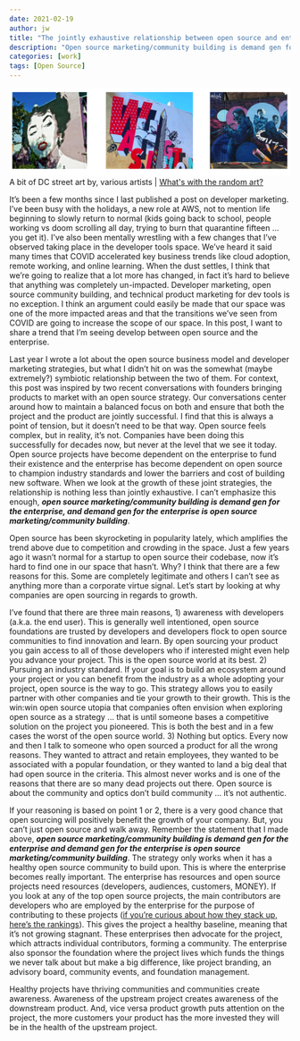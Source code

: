 ```yaml
---
date: 2021-02-19
author: jw
title: "The jointly exhaustive relationship between open source and enterprise growth"
description: "Open source marketing/community building is demand gen for the enterprise and demand gen for the enterprise is open source marketing/community building."
categories: [work]
tags: [Open Source]
---
```

![Emerald](img/dcstreet-site-art.png "DC Street Art")
<span class="heroart">A bit of DC street art by, various artists | <a href="../about#whats-with-the-random-art">What's with the random art?</a></span>

It’s been a few months since I last published a post on developer marketing. I’ve been busy with the holidays, a new role at AWS, not to mention life beginning to slowly return to normal (kids going back to school, people working vs doom scrolling all day, trying to burn that quarantine fifteen ... you get it). I’ve also been mentally wrestling with a few changes that I’ve observed taking place in the developer tools space. We’ve heard it said many times that COVID accelerated key business trends like cloud adoption, remote working, and online learning. When the dust settles, I think that we’re going to realize that a lot more has changed, in fact it’s hard to believe that anything was completely un-impacted. Developer marketing, open source community building, and technical product marketing for dev tools is no exception. I think an argument could easily be made that our space was one of the more impacted areas and that the transitions we’ve seen from COVID are going to increase the scope of our space. In this post, I want to share a trend that I’m seeing develop between open source and the enterprise.

Last year I wrote a lot about the open source business model and developer marketing strategies, but what I didn’t hit on was the somewhat (maybe extremely?) symbiotic relationship between the two of them. For context, this post was inspired by two recent conversations with founders bringing products to market with an open source strategy. Our conversations center around how to maintain a balanced focus on both and ensure that both the project and the product are jointly successful. I find that this is always a point of tension, but it doesn’t need to be that way. Open source feels complex, but in reality, it’s not. Companies have been doing this successfully for decades now, but never at the level that we see it today. Open source projects have become dependent on the enterprise to fund their existence and the enterprise has become dependent on open source to champion industry standards and lower the barriers and cost of building new software. When we look at the growth of these joint strategies, the relationship is nothing less than jointly exhaustive. I can’t emphasize this enough, <i><strong>open source marketing/community building is demand gen for the enterprise, and demand gen for the enterprise is open source marketing/community building</i></strong>.

Open source has been skyrocketing in popularity lately, which amplifies the trend above due to competition and crowding in the space. Just a few years ago it wasn’t normal for a startup to open source their codebase, now it’s hard to find one in our space that hasn’t. Why? I think that there are a few reasons for this. Some are completely legitimate and others I can’t see as anything more than a corporate virtue signal. Let’s start by looking at why companies are open sourcing in regards to growth.

I’ve found that there are three main reasons, 1) awareness with developers (a.k.a. the end user). This is generally well intentioned, open source foundations are trusted by developers and developers flock to open source communities to find innovation and learn. By open sourcing your product you gain access to all of those developers who if interested might even help you advance your project. This is the open source world at its best. 2) Pursuing an industry standard. If your goal is to build an ecosystem around your project or you can benefit from the industry as a whole adopting your project, open source is the way to go. This strategy allows you to easily partner with other companies and tie your growth to their growth. This is the win:win open source utopia that companies often envision when exploring open source as a strategy ... that is until someone bases a competitive solution on the project you pioneered. This is both the best and in a few cases the worst of the open source world. 3) Nothing but optics. Every now and then I talk to someone who open sourced a product for all the wrong reasons. They wanted to attract and retain employees, they wanted to be associated with a popular foundation, or they wanted to land a big deal that had open source in the criteria. This almost never works and is one of the reasons that there are so many dead projects out there. Open source is about the community and optics don’t build community ... it’s not authentic. 

If your reasoning is based on point 1 or 2, there is a very good chance that open sourcing will positively benefit the growth of your company. But, you can’t just open source and walk away. Remember the statement that I made above, <i><strong>open source marketing/community building is demand gen for the enterprise and demand gen for the enterprise is open source marketing/community building</i></strong>. The strategy only works when it has a healthy open source community to build upon. This is where the enterprise becomes really important. The enterprise has resources and open source projects need resources (developers, audiences, customers, MONEY). If you look at any of the top open source projects, the main contributors are developers who are employed by the enterprise for the purpose of contributing to these projects (<a href="https://solutionshub.epam.com/osci">if you’re curious about how they stack up, here’s the rankings</a>). This gives the project a healthy baseline, meaning that it’s not growing stagnant. These enterprises then advocate for the project, which attracts individual contributors, forming a community. The enterprise also sponsor the foundation where the project lives which funds the things we never talk about but make a big difference, like project branding, an advisory board, community events, and foundation management. 

Healthy projects have thriving communities and communities create awareness. Awareness of the upstream project creates awareness of the downstream product. And, vice versa product growth puts attention on the project, the more customers your product has the more invested they will be in the health of the upstream project. 

